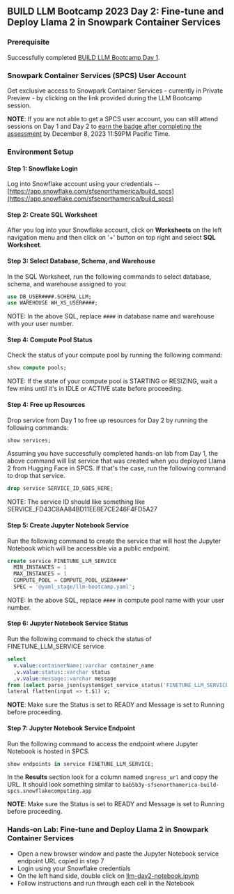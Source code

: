 ## BUILD LLM Bootcamp 2023 Day 2: Fine-tune and Deploy Llama 2 in Snowpark Container Services

### Prerequisite

Successfully completed [BUILD LLM Bootcamp Day 1](https://github.com/Snowflake-Labs/build-llm-bootcamp-2023/blob/main/day1/README.md).

### Snowpark Container Services (SPCS) User Account

Get exclusive access to Snowpark Container Services - currently in Private Preview - by clicking on the link provided during the LLM Bootcamp session.

**NOTE**: If you are not able to get a SPCS user account, you can still attend sessions on Day 1 and Day 2 to [earn the badge after completing the assessment](https://bit.ly/BUILD-LLM-Bootcamp2023) by December 8, 2023 11:59PM Pacific Time.

### Environment Setup

#### Step 1: Snowflake Login

Log into Snowflake account using your credentials -- [https://app.snowflake.com/sfsenorthamerica/build_spcs](https://app.snowflake.com/sfsenorthamerica/build_spcs)

#### Step 2: Create SQL Worksheet

After you log into your Snowflake account, click on **Worksheets** on the left navigation menu and then click on '+' button on top right and select **SQL Worksheet**.

#### Step 3: Select Database, Schema, and Warehouse

In the SQL Worksheet, run the following commands to select database, schema, and warehouse assigned to you:

```sql
use DB_USER####.SCHEMA_LLM;
use WAREHOUSE WH_XS_USER####;
```

NOTE: In the above SQL, replace `####` in database name and warehouse with your user number.

#### Step 4: Compute Pool Status

Check the status of your compute pool by running the following command:

```sql
show compute pools;
```

NOTE: If the state of your compute pool is STARTING or RESIZING, wait a few mins until it's in IDLE or ACTIVE state before proceeding.

#### Step 4: Free up Resources

Drop service from Day 1 to free up resources for Day 2 by running the following commands:

```sql
show services;
```

Assuming you have successfully completed hands-on lab from Day 1, the above command will list service that was created when you deployed Llama 2 from Hugging Face in SPCS. If that's the case, run the following command to drop that service.

```sql
drop service SERVICE_ID_GOES_HERE;
```

NOTE: The service ID should like something like SERVICE_FD43C8AA84BD11EE8E7CE246F4FD5A27

#### Step 5: Create Jupyter Notebook Service

Run the following command to create the service that will host the Jupyter Notebook which will be accessible via a public endpoint.

```sql
create service FINETUNE_LLM_SERVICE
  MIN_INSTANCES = 1
  MAX_INSTANCES = 1
  COMPUTE_POOL = COMPUTE_POOL_USER####"
  SPEC = '@yaml_stage/llm-bootcamp.yaml';
```

NOTE: In the above SQL, replace `####` in compute pool name with your user number.

#### Step 6: Jupyter Notebook Service Status

Run the following command to check the status of FINETUNE_LLM_SERVICE service

```sql
select 
  v.value:containerName::varchar container_name
  ,v.value:status::varchar status  
  ,v.value:message::varchar message
from (select parse_json(system$get_service_status('FINETUNE_LLM_SERVICE'))) t, 
lateral flatten(input => t.$1) v;
```

**NOTE**: Make sure the Status is set to READY and Message is set to Running before proceeding.

#### Step 7: Jupyter Notebook Service Endpoint

Run the following command to access the endpoint where Jupyter Notebook is hosted in SPCS.

```sql
show endpoints in service FINETUNE_LLM_SERVICE;
```

In the **Results** section look for a column named `ingress_url` and copy the URL. It should look something similar to `bab5b3y-sfsenorthamerica-build-spcs.snowflakecomputing.app`

**NOTE**: Make sure the Status is set to READY and Message is set to Running before proceeding.

### Hands-on Lab: Fine-tune and Deploy Llama 2 in Snowpark Container Services

* Open a new browser window and paste the Jupyter Notebook service endpoint URL copied in step 7
* Login using your Snowflake credentials
* On the left hand side, double click on [llm-day2-notebook.ipynb](llm-day2-notebook.ipynb)
* Follow instructions and run through each cell in the Notebook

